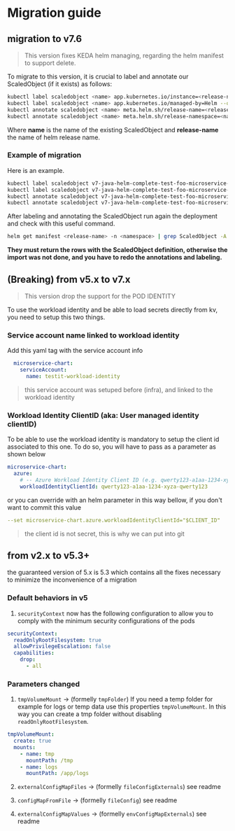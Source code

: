 <!-- markdownlint-disable MD029  -->
# Migration guide

## migration to v7.6

> This version fixes KEDA helm managing, regarding the helm manifest to support delete.

To migrate to this version, it is crucial to label and annotate our ScaledObject (if it exists) as follows:

```bash
kubectl label scaledobject <name> app.kubernetes.io/instance=<release-name> --overwrite
kubectl label scaledobject <name> app.kubernetes.io/managed-by=Helm --overwrite
kubectl annotate scaledobject <name> meta.helm.sh/release-name=<release-name> --overwrite
kubectl annotate scaledobject <name> meta.helm.sh/release-namespace=<namespace> --overwrite
```

Where **name** is the name of the existing ScaledObject and **release-name** the name of helm release name.

### Example of migration

Here is an example.

```bash
kubectl label scaledobject v7-java-helm-complete-test-foo-microservice-chart app.kubernetes.io/instance=v7-java-helm-complete-test-foo --overwrite -n testit
kubectl label scaledobject v7-java-helm-complete-test-foo-microservice-chart app.kubernetes.io/managed-by=Helm --overwrite -n testit
kubectl annotate scaledobject v7-java-helm-complete-test-foo-microservice-chart meta.helm.sh/release-name=v7-java-helm-complete-test-foo --overwrite -n testit
kubectl annotate scaledobject v7-java-helm-complete-test-foo-microservice-chart meta.helm.sh/release-namespace=testit --overwrite -n testit
```

After labeling and annotating the ScaledObject run again the deployment and check with this useful command.
```bash
helm get manifest <release-name> -n <namespace> | grep ScaledObject -A 10
```

**They must return the rows with the ScaledObject definition, otherwise 
the import was not done, and you have to redo the annotations and labeling.** 

## (Breaking) from v5.x to v7.x

> This version drop the support for the POD IDENTITY

To use the workload identity and be able to load secrets directly from kv, you need to setup this two things.

### Service account name linked to workload identity

Add this yaml tag with the service account info

```yaml
  microservice-chart:
    serviceAccount:
      name: testit-workload-identity
```

> this service account was setuped before (infra), and linked to the workload identity

### Workload Identity ClientID (aka: User managed identity clientID)

To be able to use the workload identity is mandatory to setup the client id associated to this one.
To do so, you will have to pass as a parameter as shown below

```yaml
microservice-chart:
  azure:
    # -- Azure Workload Identity Client ID (e.g. qwerty123-a1aa-1234-xyza-qwerty123)
    workloadIdentityClientId: qwerty123-a1aa-1234-xyza-qwerty123
```

or you can override with an helm parameter in this way bellow, if you don't want to commit this value

```yaml
--set microservice-chart.azure.workloadIdentityClientId="$CLIENT_ID"
```

> the client id is not secret, this is why we can put into git

## from v2.x to v5.3+

the guaranteed version of 5.x is 5.3 which contains all the fixes necessary to minimize the inconvenience of a migration

### Default behaviors in v5

1. `securityContext` now has the following configuration to allow you to comply with the minimum security configurations of the pods

  ```yaml
  securityContext:
    readOnlyRootFilesystem: true
    allowPrivilegeEscalation: false
    capabilities:
      drop:
        - all
  ```

### Parameters changed

1. `tmpVolumeMount` -> (formelly `tmpFolder`) If you need a temp folder for example for logs or temp data use this properties `tmpVolumeMount`. In this way you can create a tmp folder without disabling `readOnlyRootFilesystem`.

  ```yaml
  tmpVolumeMount:
    create: true
    mounts:
      - name: tmp
        mountPath: /tmp
      - name: logs
        mountPath: /app/logs
  ```

2. `externalConfigMapFiles` -> (formelly `fileConfigExternals`) see readme

3. `configMapFromFile` -> (formelly `fileConfig`) see readme

4. `externalConfigMapValues` -> (formelly `envConfigMapExternals`) see readme
